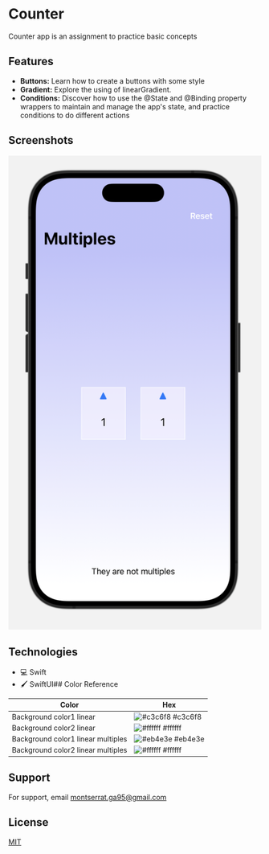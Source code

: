 
# Counter 

Counter app is an assignment to practice basic concepts


## Features

- **Buttons:** Learn how to create a buttons with some style
- **Gradient:** Explore the using of linearGradient.
- **Conditions:** Discover how to use the @State and @Binding property wrappers to maintain and manage the app's state, and practice conditions to do different actions


## Screenshots

![Counter](counter.png)


## Technologies
- 💻 Swift
- 🖌️ SwiftUI## Color Reference

| Color             | Hex                                                                |
| ----------------- | ------------------------------------------------------------------ |
| Background color1 linear | ![#c3c6f8](https://via.placeholder.com/10/c3c6f8?text=+) #c3c6f8 |
| Background color2 linear| ![#ffffff](https://via.placeholder.com/10/ffffff?text=+) #ffffff |
| Background color1 linear multiples | ![#eb4e3e](https://via.placeholder.com/10/eb4e3e?text=+) #eb4e3e |
| Background color2 linear multiples  | ![#ffffff](https://via.placeholder.com/10/ffffff?text=+) #ffffff |


## Support

For support, email montserrat.ga95@gmail.com


## License

[MIT](https://choosealicense.com/licenses/mit/)

